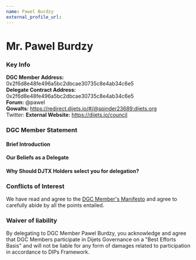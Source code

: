 ```yaml
---
name: Pawel Burdzy
external_profile_url:
---
```


# Mr. Pawel Burdzy

### Key Info

**DGC Member Address:** 0x2f6d8e48fe496a5bc2dbcae30735c8e4ab34c6e5  
**Delegate Contract Address:** 0x2f6d8e48fe496a5bc2dbcae30735c8e4ab34c6e5  
**Forum:** @pawel  
**Qowalts:** https://redirect.dijets.io/#/@spinder23689:dijets.org  
Twitter: 
**External Website:** https://dijets.io/council  

### DGC Member Statement


#### Brief Introduction


#### Our Beliefs as a Delegate


#### Why Should DJTX Holders select you for delegation?


### Conflicts of Interest


We have read and agree to the [DGC Member's Manifesto](https://dijets.io/manifesto) and agree to carefully abide by all the points entailed.

### Waiver of liability

By delegating to DGC Member Pawel Burdzy, you acknowledge and agree that DGC Members participate in Dijets Governance on a "Best Efforts Basis" and will not be liable for any form of damages related to participation in accordance to DIPs Framework.
